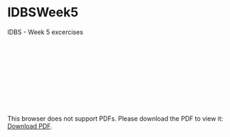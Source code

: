 # IDBSWeek5
IDBS - Week 5 excercises

<object data="Week 5 - Excercises.pdf" type="application/pdf" width="700px" height="700px">
    <embed src="Week 5 - Excercises.pdf">
        <p>This browser does not support PDFs. Please download the PDF to view it: <a href="http://yoursite.com/the.pdf">Download PDF</a>.</p>
    </embed>
</object>
